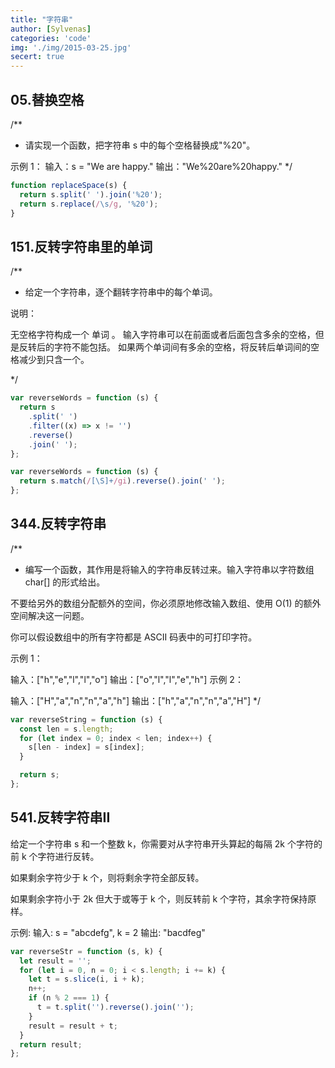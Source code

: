 ```yaml
---
title: "字符串"
author: [Sylvenas]
categories: 'code'
img: './img/2015-03-25.jpg'
secert: true
---
```


## 05.替换空格
/**
 * 请实现一个函数，把字符串 s 中的每个空格替换成"%20"。

示例 1：
输入：s = "We are happy."
输出："We%20are%20happy."
 */

``` js
function replaceSpace(s) {
  return s.split(' ').join('%20');
  return s.replace(/\s/g, '%20');
}
```

## 151.反转字符串里的单词
/**
 * 给定一个字符串，逐个翻转字符串中的每个单词。

说明：

无空格字符构成一个 单词 。
输入字符串可以在前面或者后面包含多余的空格，但是反转后的字符不能包括。
如果两个单词间有多余的空格，将反转后单词间的空格减少到只含一个。

 */
``` js
var reverseWords = function (s) {
  return s
    .split(' ')
    .filter((x) => x != '')
    .reverse()
    .join(' ');
};

var reverseWords = function (s) {
  return s.match(/[\S]+/gi).reverse().join(' ');
};
```

## 344.反转字符串
/**
 * 编写一个函数，其作用是将输入的字符串反转过来。输入字符串以字符数组 char[] 的形式给出。

不要给另外的数组分配额外的空间，你必须原地修改输入数组、使用 O(1) 的额外空间解决这一问题。

你可以假设数组中的所有字符都是 ASCII 码表中的可打印字符。

示例 1：

输入：["h","e","l","l","o"] 输出：["o","l","l","e","h"] 示例 2：

输入：["H","a","n","n","a","h"] 输出：["h","a","n","n","a","H"]
 */

``` js
var reverseString = function (s) {
  const len = s.length;
  for (let index = 0; index < len; index++) {
    s[len - index] = s[index];
  }

  return s;
};
```

## 541.反转字符串II
给定一个字符串 s 和一个整数 k，你需要对从字符串开头算起的每隔 2k 个字符的前 k 个字符进行反转。

如果剩余字符少于 k 个，则将剩余字符全部反转。

如果剩余字符小于 2k 但大于或等于 k 个，则反转前 k 个字符，其余字符保持原样。

示例:
输入: s = "abcdefg", k = 2
输出: "bacdfeg"

``` js
var reverseStr = function (s, k) {
  let result = '';
  for (let i = 0, n = 0; i < s.length; i += k) {
    let t = s.slice(i, i + k);
    n++;
    if (n % 2 === 1) {
      t = t.split('').reverse().join('');
    }
    result = result + t;
  }
  return result;
};
```